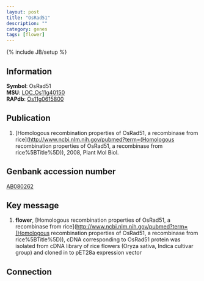 ```yaml
---
layout: post
title: "OsRad51"
description: ""
category: genes
tags: [flower]
---
```

{% include JB/setup %}

## Information
__Symbol__: OsRad51  
__MSU__: [LOC_Os11g40150](http://rice.plantbiology.msu.edu/cgi-bin/ORF_infopage.cgi?orf=LOC_Os11g40150)  
__RAPdb__: [Os11g0615800](http://rapdb.dna.affrc.go.jp/viewer/gbrowse_details/irgsp1?name=Os11g0615800)  

## Publication
1. [Homologous recombination properties of OsRad51, a recombinase from rice](http://www.ncbi.nlm.nih.gov/pubmed?term=(Homologous recombination properties of OsRad51, a recombinase from rice%5BTitle%5D)), 2008, Plant Mol Biol.

## Genbank accession number
[AB080262](http://www.ncbi.nlm.nih.gov/nuccore/AB080262)

## Key message
1. __flower__, [Homologous recombination properties of OsRad51, a recombinase from rice](http://www.ncbi.nlm.nih.gov/pubmed?term=(Homologous recombination properties of OsRad51, a recombinase from rice%5BTitle%5D)), cDNA corresponding to OsRad51 protein was isolated from cDNA library of rice flowers (Oryza sativa, Indica cultivar group) and cloned in to pET28a expression vector

## Connection



